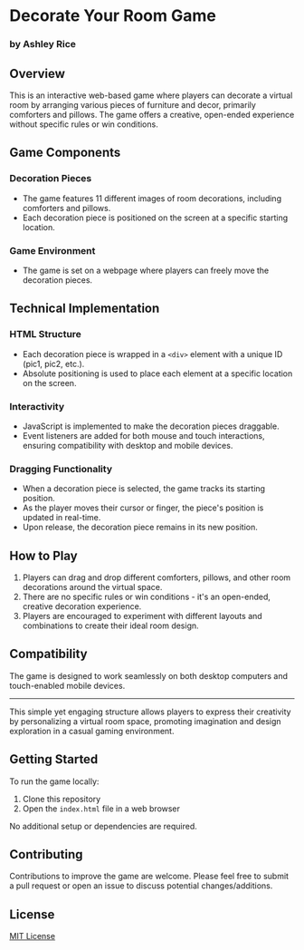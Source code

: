 # Decorate Your Room Game

### by Ashley Rice

## Overview

This is an interactive web-based game where players can decorate a virtual room by arranging various pieces of furniture and decor, primarily comforters and pillows. The game offers a creative, open-ended experience without specific rules or win conditions.

## Game Components

### Decoration Pieces
- The game features 11 different images of room decorations, including comforters and pillows.
- Each decoration piece is positioned on the screen at a specific starting location.

### Game Environment
- The game is set on a webpage where players can freely move the decoration pieces.

## Technical Implementation

### HTML Structure
- Each decoration piece is wrapped in a `<div>` element with a unique ID (pic1, pic2, etc.).
- Absolute positioning is used to place each element at a specific location on the screen.

### Interactivity
- JavaScript is implemented to make the decoration pieces draggable.
- Event listeners are added for both mouse and touch interactions, ensuring compatibility with desktop and mobile devices.

### Dragging Functionality
- When a decoration piece is selected, the game tracks its starting position.
- As the player moves their cursor or finger, the piece's position is updated in real-time.
- Upon release, the decoration piece remains in its new position.

## How to Play

1. Players can drag and drop different comforters, pillows, and other room decorations around the virtual space.
2. There are no specific rules or win conditions - it's an open-ended, creative decoration experience.
3. Players are encouraged to experiment with different layouts and combinations to create their ideal room design.

## Compatibility

The game is designed to work seamlessly on both desktop computers and touch-enabled mobile devices.

---

This simple yet engaging structure allows players to express their creativity by personalizing a virtual room space, promoting imagination and design exploration in a casual gaming environment.

## Getting Started

To run the game locally:

1. Clone this repository
2. Open the `index.html` file in a web browser

No additional setup or dependencies are required.

## Contributing

Contributions to improve the game are welcome. Please feel free to submit a pull request or open an issue to discuss potential changes/additions.

## License

[MIT License](LICENSE)
